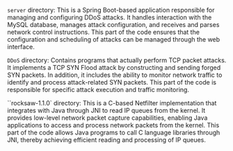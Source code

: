`server` directory: This is a Spring Boot-based application responsible for managing and configuring DDoS attacks. 
It handles interaction with the MySQL database, manages attack configuration, and receives and parses network control instructions. 
This part of the code ensures that the configuration and scheduling of attacks can be managed through the web interface.

`DDoS` directory: Contains programs that actually perform TCP packet attacks. It implements a TCP SYN Flood attack by constructing and sending forged SYN packets. 
In addition, it includes the ability to monitor network traffic to identify and process attack-related SYN packets. 
This part of the code is responsible for specific attack execution and traffic monitoring.

``rocksaw-1.1.0` directory: This is a C-based Netfilter implementation that integrates with Java through JNI to read IP queues from the kernel. It provides low-level network packet capture capabilities, enabling Java applications to access and process network packets from the kernel. 
This part of the code allows Java programs to call C language libraries through JNI, thereby achieving efficient reading and processing of IP queues.
